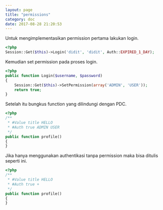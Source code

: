 ```yaml
---
layout: page
title: "permissions"
category: doc
date: 2017-08-28 21:20:53
---
```


Untuk mengimplementasikan permission pertama lakukan login.

```php
<?php
Session::Get($this)->Login('didit', 'didit', Auth::EXPIRED_1_DAY);
```

Kemudian set permission pada proses login.
```php
<?php
public function Login($username, $password)
{
    Session::Get($this)->SetPermission(array('ADMIN', 'USER'));
    return true;
}
```

Setelah itu bungkus function yang dilindungi dengan PDC.
```php
<?php
/**
 * #Value title HELLO
 * #Auth true ADMIN USER
 */
public function profile()
{
}
```

Jika hanya menggunakan authentikasi tanpa permission maka bisa ditulis seperti ini.
```php
<?php
/**
 * #Value title HELLO
 * #Auth true +
 */
public function profile()
{
}
```